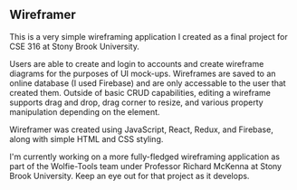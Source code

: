 ## Wireframer

This is a very simple wireframing application I created as a final project for CSE 316 at Stony Brook University.

Users are able to create and login to accounts and create wireframe diagrams for the purposes of UI mock-ups.
Wireframes are saved to an online database (I used Firebase) and are only accessable to the user that created
them. Outside of basic CRUD capabilities, editing a wireframe supports drag and drop, drag corner to resize,
and various property manipulation depending on the element.

Wireframer was created using JavaScript, React, Redux, and Firebase, along with simple HTML and CSS styling.

I'm currently working on a more fully-fledged wireframing application as part of the Wolfie-Tools team under
Professor Richard McKenna at Stony Brook University. Keep an eye out for that project as it develops.